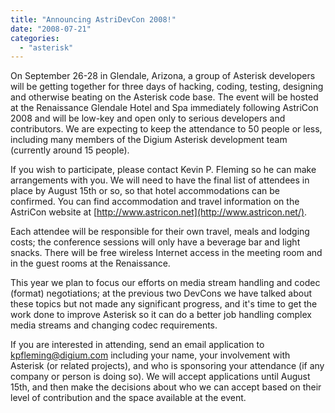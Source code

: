 ```yaml
---
title: "Announcing AstriDevCon 2008!"
date: "2008-07-21"
categories: 
  - "asterisk"
---
```


On September 26\-28 in Glendale, Arizona, a group of Asterisk developers will be getting together for three days of hacking, coding, testing, designing and otherwise beating on the Asterisk code base. The event will be hosted at the Renaissance Glendale Hotel and Spa immediately following AstriCon 2008 and will be low-key and open only to serious developers and contributors. We are expecting to keep the attendance to 50 people or less, including many members of the Digium Asterisk development team (currently around 15 people).

If you wish to participate, please contact Kevin P. Fleming so he can make arrangements with you. We will need to have the final list of attendees in place by August 15th or so, so that hotel accommodations can be confirmed. You can find accommodation and travel information on the AstriCon website at [http://www.astricon.net](http://www.astricon.net/).

Each attendee will be responsible for their own travel, meals and lodging costs; the conference sessions will only have a beverage bar and light snacks. There will be free wireless Internet access in the meeting room and in the guest rooms at the Renaissance.

This year we plan to focus our efforts on media stream handling and codec (format) negotiations; at the previous two DevCons we have talked about these topics but not made any significant progress, and it's time to get the work done to improve Asterisk so it can do a better job handling complex media streams and changing codec requirements.

If you are interested in attending, send an email application to kpfleming@digium.com including your name, your involvement with Asterisk (or related projects), and who is sponsoring your attendance (if any company or person is doing so). We will accept applications until August 15th, and then make the decisions about who we can accept based on their level of contribution and the space available at the event.
